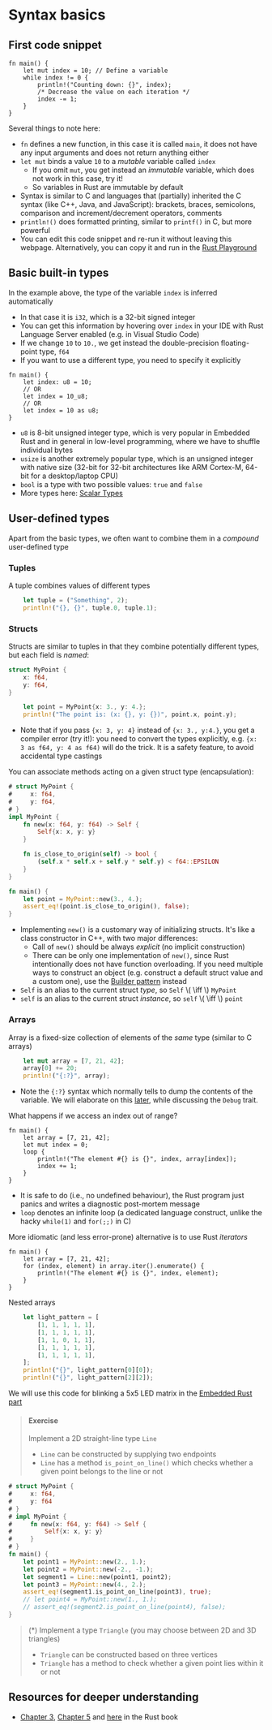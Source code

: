 # Syntax basics

<!-- + `use` creates shorthand aliases, so instead of typing `std::io::stdin()` we type `io::stdin()` -->

## First code snippet
```rust,editable
fn main() {
    let mut index = 10; // Define a variable
    while index != 0 {
        println!("Counting down: {}", index);
        /* Decrease the value on each iteration */
        index -= 1;
    }
}
```
Several things to note here:
+ `fn` defines a new function, in this case it is called `main`, it does not have any input arguments and does not return anything either
+ `let mut` binds a value `10` to a _mutable_ variable called `index`
  + If you omit `mut`, you get instead an _immutable_ variable, which does not work in this case, try it!
  + So variables in Rust are immutable by default
+ Syntax is similar to C and languages that (partially) inherited the C syntax (like C++, Java, and JavaScript): brackets, braces, semicolons, comparison and increment/decrement operators, comments
+ `println!()` does formatted printing, similar to `printf()` in C, but more powerful
+ You can edit this code snippet and re-run it without leaving this webpage. Alternatively, you can copy it and run in the [Rust Playground](https://play.rust-lang.org/)

## Basic built-in types
In the example above, the type of the variable `index` is inferred automatically
+ In that case it is `i32`, which is a 32-bit signed integer
+ You can get this information by hovering over `index` in your IDE with Rust Language Server enabled (e.g. in Visual Studio Code)
+ If we change `10` to `10.`, we get instead the double-precision floating-point type, `f64`
+ If you want to use a different type, you need to specify it explicitly
```rust,editable
fn main() {
    let index: u8 = 10;
    // OR
    let index = 10_u8;
    // OR
    let index = 10 as u8;
}
```
+ `u8` is 8-bit unsigned integer type, which is very popular in Embedded Rust and in general in low-level programming, where we have to shuffle individual bytes
+ `usize` is another extremely popular type, which is an unsigned integer with native size (32-bit for 32-bit architectures like ARM Cortex-M, 64-bit for a desktop/laptop CPU)
+ `bool` is a type with two possible values: `true` and `false`
+ More types here: [Scalar Types](https://doc.rust-lang.org/book/ch03-02-data-types.html#scalar-types)

## User-defined types
Apart from the basic types, we often want to combine them in a _compound_ user-defined type

### Tuples
<!-- tuples go before arrays as an example for the latter needs an iterator that produces a tuple -->

A tuple combines values of different types
```rust
    let tuple = ("Something", 2);
    println!("{}, {}", tuple.0, tuple.1);
```

### Structs
Structs are similar to tuples in that they combine potentially different types, but each field is _named_:
```rust
struct MyPoint {
    x: f64,
    y: f64,
}

    let point = MyPoint{x: 3., y: 4.};
    println!("The point is: (x: {}, y: {})", point.x, point.y);
```
+ Note that if you pass `{x: 3, y: 4}` instead of `{x: 3., y:4.}`, you get a compiler error (try it!): you need to convert the types explicitly, e.g. `{x: 3 as f64, y: 4 as f64)` will do the trick. It is a safety feature, to avoid accidental type castings

You can associate methods acting on a given struct type (encapsulation):
```rust
# struct MyPoint {
#     x: f64,
#     y: f64,
# }
impl MyPoint {
    fn new(x: f64, y: f64) -> Self {
        Self{x: x, y: y}
    }

    fn is_close_to_origin(self) -> bool {
        (self.x * self.x + self.y * self.y) < f64::EPSILON
    }
}

fn main() {
    let point = MyPoint::new(3., 4.);
    assert_eq!(point.is_close_to_origin(), false);
}
```
+ Implementing `new()` is a customary way of initializing structs. It's like a class constructor in C++, with two major differences:
  + Call of `new()` should be always _explicit_ (no implicit construction)
  + There can be only one implementation of `new()`, since Rust intentionally does not have function overloading. If you need multiple ways to construct an object (e.g. construct a default struct value and a custom one), use the [Builder pattern](https://rust-unofficial.github.io/patterns/patterns/creational/builder.html) instead
+ `Self` is an alias to the current struct _type_, so `Self` \\( \iff \\) `MyPoint`
+ `self` is an alias to the current struct _instance_, so `self` \\( \iff \\) `point`

### Arrays
Array is a fixed-size collection of elements of the _same_ type (similar to C arrays)
```rust
    let mut array = [7, 21, 42];
    array[0] += 20;
    println!("{:?}", array);
```
+ Note the `{:?}` syntax which normally tells to dump the contents of the variable. We will elaborate on this [later](./traits.md), while discussing the `Debug` trait.

What happens if we access an index out of range?
```rust,editable
fn main() {
    let array = [7, 21, 42];
    let mut index = 0;
    loop {
        println!("The element #{} is {}", index, array[index]);
        index += 1;
    }
}
```
+ It is safe to do (i.e., no undefined behaviour), the Rust program just panics and writes a diagnostic post-mortem message
+ `loop` denotes an infinite loop (a dedicated language construct, unlike the hacky `while(1)` and `for(;;)` in C)

More idiomatic (and less error-prone) alternative is to use Rust _iterators_
```rust,editable
fn main() {
    let array = [7, 21, 42];
    for (index, element) in array.iter().enumerate() {
        println!("The element #{} is {}", index, element);
    }
}
```

Nested arrays
```rust
    let light_pattern = [
        [1, 1, 1, 1, 1],
        [1, 1, 1, 1, 1],
        [1, 1, 0, 1, 1],
        [1, 1, 1, 1, 1],
        [1, 1, 1, 1, 1],
    ];
    println!("{}", light_pattern[0][0]);
    println!("{}", light_pattern[2][2]);
```
We will use this code for blinking a 5x5 LED matrix in the [Embedded Rust part](./blink.md)

> #### Exercise
> Implement a 2D straight-line type `Line`
> - `Line` can be constructed by supplying two endpoints
> - `Line` has a method `is_point_on_line()` which checks whether a given point belongs to the line or not
```rust
# struct MyPoint {
#     x: f64,
#     y: f64
# }
# impl MyPoint {
#     fn new(x: f64, y: f64) -> Self {
#         Self{x: x, y: y}
#     }
# }
fn main() {
    let point1 = MyPoint::new(2., 1.);
    let point2 = MyPoint::new(-2., -1.);
    let segment1 = Line::new(point1, point2);
    let point3 = MyPoint::new(4., 2.);
    assert_eq!(segment1.is_point_on_line(point3), true);
    // let point4 = MyPoint::new(1., 1.);
    // assert_eq!(segment2.is_point_on_line(point4), false);
}
```
<!-- struct Line(MyPoint, MyPoint); -->
<!-- impl Line { -->
<!--     fn new(point1: MyPoint, point2: MyPoint) -> Self { -->
<!--         Self(point1, point2) -->
<!--     } -->
<!--     fn is_point_on_line(self, point: MyPoint) -> bool { -->
<!--         let vector1 = MyPoint::new(self.0.x - self.1.x, self.0.y - self.1.y); -->
<!--         let vector2 = MyPoint::new(point.x - self.1.x, point.y - self.1.y); -->
<!--         (vector1.x * vector2.y - vector1.y * vector2.x).abs() < 10. * f64::EPSILON -->
<!--     } -->
<!-- } -->
> (*) Implement a type `Triangle` (you may choose between 2D and 3D triangles)
> - `Triangle` can be constructed based on three vertices
> - `Triangle` has a method to check whether a given point lies within it or not


## Resources for deeper understanding
+ [Chapter 3](https://doc.rust-lang.org/book/ch03-00-common-programming-concepts.html), [Chapter 5](https://doc.rust-lang.org/book/ch05-00-structs.html) and [here](https://doc.rust-lang.org/book/ch13-02-iterators.html) in the Rust book
